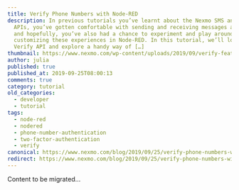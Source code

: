 ```yaml
---
title: Verify Phone Numbers with Node-RED
description: In previous tutorials you’ve learnt about the Nexmo SMS and Voice
  APIs, you’ve gotten comfortable with sending and receiving messages and calls,
  and hopefully, you’ve also had a chance to experiment and play around with
  customizing these experiences in Node-RED. In this tutorial, we’ll look at the
  Verify API and explore a handy way of […]
thumbnail: https://www.nexmo.com/wp-content/uploads/2019/09/verify-featured-image.png
author: julia
published: true
published_at: 2019-09-25T08:00:13
comments: true
category: tutorial
old_categories:
  - developer
  - tutorial
tags:
  - node-red
  - nodered
  - phone-number-authentication
  - two-factor-authentication
  - verify
canonical: https://www.nexmo.com/blog/2019/09/25/verify-phone-numbers-with-node-red-dr
redirect: https://www.nexmo.com/blog/2019/09/25/verify-phone-numbers-with-node-red-dr
---
```

Content to be migrated...